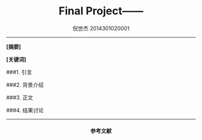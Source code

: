 <h1 align = "center">Final Project——</h1>

<div align=center>
倪世杰 2014301020001
</div>

---

**[摘要]**

**[关键词]**


###1. 引言



###2. 背景介绍



###3. 正文



###4. 结果讨论

---

<h4 align="center">参考文献</h4>
